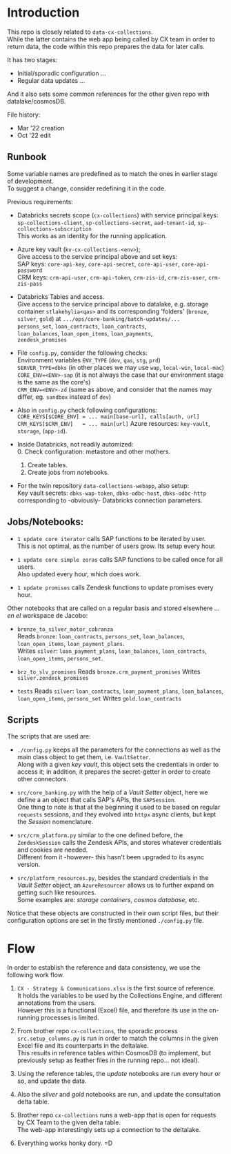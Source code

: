 

# Introduction

This repo is closely related to `data-cx-collections`.  
While the latter contains the web app being called by CX team in order to return data, 
the code within this repo prepares the data for later calls.  

It has two stages:  
- Initial/sporadic configuration ...   
- Regular data updates ...  

And it also sets some common references for the other given repo with datalake/cosmosDB.  

File history: 
- Mar '22 creation 
- Oct '22 edit

## Runbook 

Some variable names are predefined as to match the ones in earlier stage of development.  
To suggest a change, consider redefining it in the code.   

Previous requirements: 
- Databricks secrets scope (`cx-collections`) with service principal keys:  
  `sp-collections-client`, `sp-collections-secret`, `aad-tenant-id`, `sp-collections-subscription`  
  This works as an identity for the running application.  

- Azure key vault (`kv-cx-collections-<env>`);  
  Give access to the service principal above and set keys:   
  SAP keys: `core-api-key`, `core-api-secret`, `core-api-user`, `core-api-password`  
  CRM keys:  `crm-api-user`, `crm-api-token`, 
      `crm-zis-id`, `crm-zis-user`, `crm-zis-pass`  

- Databricks Tables and access.  
  Give access to the service principal above to datalake, e.g. storage container `stlakehylia<qas>` 
  and its corresponding 'folders' (`bronze`, `silver`, `gold`) at `.../ops/core-banking/batch-updates/...`  
  `persons_set`, `loan_contracts`, `loan_contracts`,  
  `loan_balances`, `loan_open_items`, `loan_payments`,   
  `zendesk_promises`  
  
- File `config.py`, consider the following checks:  
  Environment variables `ENV_TYPE` (`dev`, `qas`, `stg`, `prd`)  
  `SERVER_TYPE=dbks` (in other places we may use `wap`, `local-win`, `local-mac`)  
  `CORE_ENV=<ENV>-sap` (it is not always the case that our environment stage is the same as the core's)  
  `CRM_ENV=<ENV>-zd` (same as above, and consider that the names may differ, eg. `sandbox` instead of `dev`)
  
- Also in `config.py` check following configurations:   
  `CORE_KEYS[$CORE_ENV] = ... main[base-url], calls[auth, url]`  
  `CRM_KEYS[$CRM_ENV]   = ... main[url]`
  Azure resources: `key-vault`, `storage`, (`app-id`). 
  
- Inside Databricks, not readily automized:   
  0. Check configuration: metastore and other mothers.  
  1. Create tables.  
  2. Create jobs from notebooks.  
  
  
- For the twin repository `data-collections-webapp`, also setup:  
  Key vault secrets:  `dbks-wap-token`, `dbks-odbc-host`, `dbks-odbc-http`  
  corresponding to -obviously- Databricks connection parameters.  
  
  
  

## Jobs/Notebooks: 

- `1 update core iterator` calls SAP functions to be iterated by user.   
  This is not optimal, as the number of users grow.  Its setup every hour.  

- `1 update core simple zoras` calls SAP functions to be called once for all users.   
  Also updated every hour, which does work.   

- `1 update promises` calls Zendesk functions to update promises every hour.   


Other notebooks that are called on a regular basis and stored elsewhere ... _en el_ 
workspace de Jacobo:   

- `bronze_to_silver_motor_cobranza`   
  Reads `bronze`: `loan_contracts`, `persons_set`, `loan_balances`, 
    `loan_open_items`, `loan_payment_plans`.   
  Writes `silver`: `loan_payment_plans`, `loan_balances`, `loan_contracts`, 
    `loan_open_items`, `persons_set`. 
- `brz_to_slv_promises`
  Reads `bronze.crm_payment_promises`
  Writes `silver.zendesk_promises`

- `tests`
  Reads `silver`: `loan_contracts`, `loan_payment_plans`,  `loan_balances`, 
    `loan_open_items`, `persons_set`
  Writes `gold.loan_contracts`



## Scripts 

The scripts that are used are:  

- `./config.py` keeps all the parameters for the connections as well as the main 
  class object to get them, i.e. `VaultSetter`.  
  Along with a given _key vault_, this object sets the credentials in order to 
  access it; in addition, it prepares the secret-getter in order to create other connectors.   

- `src/core_banking.py` with the help of a _Vault Setter_ object, here we define a
  an object that calls SAP's APIs, the `SAPSession`.   
  One thing to note is that at the beginning it used to be based on regular `requests` sessions, 
  and they evolved into `httpx` async clients, but kept the _Session_ nomenclature.  

- `src/crm_platform.py` similar to the one defined before, the `ZendeskSession` calls
  the Zendesk APIs, and stores whatever credentials and cookies are needed.  
  Different from it -however- this hasn't been upgraded to its async version.  

-  `src/platform_resources.py`, besides the standard credentials in the _Vault Setter_
  object, an `AzureResourcer` allows us to further expand on getting such like 
  resources.  
  Some examples are:  _storage containers_, _cosmos database_, etc. 

Notice that these objects are constructed in their own script files, but their 
configuration options are set in the firstly mentioned `./config.py` file.  

# Flow  

In order to establish the reference and data consistency, we use the following work flow.  

1. `CX - Strategy & Communications.xlsx` is the first source of reference.   
  It holds the variables to be used by the Collections Engine, and different annotations
  from the users.  
  However this is a functional (Excel) file, and therefore its 
  use in the on-running processes is limited.  

2. From brother repo `cx-collections`, the sporadic process `src.setup_columns.py` is
  run in order to match the columns in the given Excel file and its counterparts
  in the deltalake.  
  This results in reference tables within CosmosDB (to implement, but previously 
  setup as feather files in the running repo... not ideal). 

3. Using the reference tables, the _update_ notebooks are run every hour or so, and update the data. 

4. Also the _silver_ and _gold_ notebooks are run, and update the consultation delta table. 

5. Brother repo `cx-collections` runs a web-app that is open for requests by CX Team to the given 
  delta table.  
  The web-app interestingly sets up a connection to the deltalake. 

6. Everything works honky dory.  =D










  
